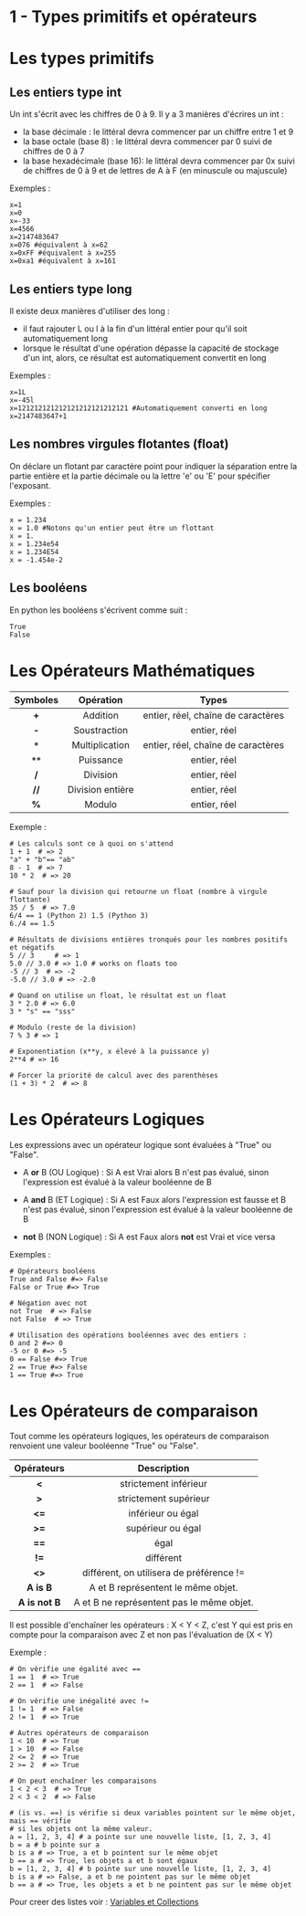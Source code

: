 1 - Types primitifs et opérateurs
=========================

# Les types primitifs

## Les entiers type int
Un int s'écrit avec les chiffres de 0 à 9. Il y a 3 manières d'écrires un int :
* la base décimale : le littéral devra commencer par un chiffre entre 1 et 9
* la base octale (base 8) : le littéral devra commencer par 0 suivi de chiffres de 0 à 7
* la base hexadécimale (base 16): le littéral devra commencer par 0x suivi de chiffres de 0 à 9 et de lettres de A à F (en minuscule ou majuscule)

Exemples : 

```
x=1
x=0
x=-33
x=4566
x=2147483647
x=076 #équivalent à x=62
x=0xFF #équivalent à x=255
x=0xa1 #équivalent à x=161
```
## Les entiers type long
Il existe deux manières d'utiliser des long :
* il faut rajouter L ou l à la fin d'un littéral entier pour qu'il soit automatiquement long
* lorsque le résultat d'une opération dépasse la capacité de stockage d'un int, alors, ce résultat est automatiquement convertit en long

Exemples :

```
x=1L
x=-45l
x=121212121212121212121212121 #Automatiquement converti en long
x=2147483647+1
```
## Les nombres virgules flotantes (float)
On déclare un flotant par caractère point pour indiquer la séparation entre la partie entière et la partie décimale ou la lettre 'e' ou 'E' pour spécifier l'exposant. 

Exemples : 
```
x = 1.234
x = 1.0 #Notons qu'un entier peut être un flottant
x = 1.
x = 1.234e54 
x = 1.234E54
x = -1.454e-2
```

## Les booléens
En python les booléens s'écrivent comme suit :
```
True
False
```
# Les Opérateurs Mathématiques
|    Symboles      |     Opération      |  Types                             |
|  :------------:  |   :-------------:  | :-------------:                    | 
| **+**            |   Addition         | entier, réel, chaîne de caractères |
| **-**            |   Soustraction     | entier, réel                       |
| **`*`**          |   Multiplication   | entier, réel, chaîne de caractères |
| **`**`**         |   Puissance        | entier, réel                       |
| **/**            |   Division         | entier, réel                       |
| **//**           |   Division entière | entier, réel                       |
| **%**            |   Modulo           | entier, réel                       |

Exemple :

```
# Les calculs sont ce à quoi on s'attend
1 + 1  # => 2
"a" + "b"== "ab" 
8 - 1  # => 7
10 * 2  # => 20

# Sauf pour la division qui retourne un float (nombre à virgule flottante)
35 / 5  # => 7.0
6/4 == 1 (Python 2) 1.5 (Python 3)
6./4 == 1.5 

# Résultats de divisions entières tronqués pour les nombres positifs et négatifs
5 // 3     # => 1
5.0 // 3.0 # => 1.0 # works on floats too
-5 // 3  # => -2
-5.0 // 3.0 # => -2.0

# Quand on utilise un float, le résultat est un float
3 * 2.0 # => 6.0
3 * "s" == "sss" 

# Modulo (reste de la division)
7 % 3 # => 1

# Exponentiation (x**y, x élevé à la puissance y)
2**4 # => 16

# Forcer la priorité de calcul avec des parenthèses
(1 + 3) * 2  # => 8
```

# Les Opérateurs Logiques 

Les expressions avec un opérateur logique sont évaluées à "True" ou "False".

* A **or** B (OU Logique) :
Si A est Vrai alors B n'est pas évalué, sinon l'expression est évalué à la valeur booléenne  de B

* A **and** B (ET Logique) :
Si A est Faux alors l'expression est fausse et B n'est pas évalué, sinon l'expression est évalué à la valeur booléenne de B

* **not** B (NON Logique) :
Si A est Faux alors **not** est Vrai et vice versa

Exemples : 

```
# Opérateurs booléens
True and False #=> False
False or True #=> True

# Négation avec not
not True  # => False
not False  # => True

# Utilisation des opérations booléennes avec des entiers :
0 and 2 #=> 0
-5 or 0 #=> -5
0 == False #=> True
2 == True #=> False
1 == True #=> True
```
# Les Opérateurs de comparaison
Tout comme les opérateurs logiques, les opérateurs de comparaison renvoient une valeur booléenne "True" ou "False".

|    Opérateurs    |     Description                             |
|  :------------:  |   :-------------:                           |
| **<**            |   strictement inférieur                     |
| **>**            |   strictement supérieur                     |
| **<=**           |   inférieur ou égal                         |
| **>=**           |   supérieur ou égal                         |
| **==**           |   égal                                      |
| **!=**           |   différent                                 |
| **<>**           |   différent, on utilisera de préférence !=  |
| **A is B**       |   A et B représentent le même objet.        |
| **A is not B**   |   A et B ne représentent pas le même objet. |

Il est possible d'enchaîner les opérateurs : X < Y < Z, c'est Y qui est pris en compte pour la comparaison avec Z et non pas l'évaluation de (X < Y)

Exemple : 

```
# On vérifie une égalité avec ==
1 == 1  # => True
2 == 1  # => False

# On vérifie une inégalité avec !=
1 != 1  # => False
2 != 1  # => True

# Autres opérateurs de comparaison
1 < 10  # => True
1 > 10  # => False
2 <= 2  # => True
2 >= 2  # => True

# On peut enchaîner les comparaisons
1 < 2 < 3  # => True
2 < 3 < 2  # => False

# (is vs. ==) is vérifie si deux variables pointent sur le même objet, mais == vérifie
# si les objets ont la même valeur.
a = [1, 2, 3, 4] # a pointe sur une nouvelle liste, [1, 2, 3, 4]
b = a # b pointe sur a
b is a # => True, a et b pointent sur le même objet
b == a # => True, les objets a et b sont égaux
b = [1, 2, 3, 4] # b pointe sur une nouvelle liste, [1, 2, 3, 4]
b is a # => False, a et b ne pointent pas sur le même objet
b == a # => True, les objets a et b ne pointent pas sur le même objet

```
Pour creer des listes voir : [Variables et Collections](2_Variables_et_Collections.md)
